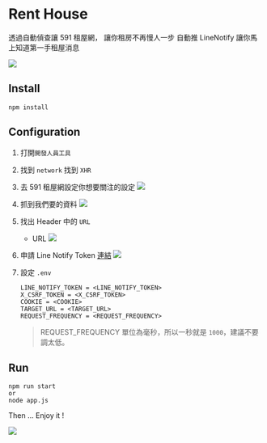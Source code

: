 # Rent House
透過自動偵查讓 591 租屋網，
讓你租房不再慢人一步
自動推 LineNotify 讓你馬上知道第一手租屋消息

![](https://i.imgur.com/wvnFcYh.png)


## Install
```
npm install
```

## Configuration
1. 打開`開發人員工具`
2. 找到 `network` 找到 `XHR` 
3. 去 591 租屋網設定你想要關注的設定
  ![](https://i.imgur.com/3p0TgZY.png)
4. 抓到我們要的資料
  ![](https://i.imgur.com/M3BKEq8.png)
5. 找出 Header 中的 `URL`
     * URL
    ![](https://i.imgur.com/cwep44R.png)
6. 申請 Line Notify Token [連結](https://notify-bot.line.me/my/)
  ![](https://i.imgur.com/TXy9qGB.png)

7. 設定 `.env`
    ```
    LINE_NOTIFY_TOKEN = <LINE_NOTIFY_TOKEN>  
    X_CSRF_TOKEN = <X_CSRF_TOKEN> 
    COOKIE = <COOKIE> 
    TARGET_URL = <TARGET_URL> 
    REQUEST_FREQUENCY = <REQUEST_FREQUENCY>
    ```
    > REQUEST_FREQUENCY 單位為毫秒，所以一秒就是 `1000`，建議不要調太低。

## Run
```
npm run start
or
node app.js
```

Then ...
Enjoy it !

![](https://i.imgur.com/wvnFcYh.png)
